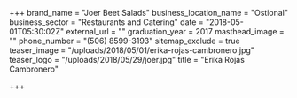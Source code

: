 +++
brand_name = "Joer Beet Salads"
business_location_name = "Ostional"
business_sector = "Restaurants and Catering"
date = "2018-05-01T05:30:02Z"
external_url = ""
graduation_year = 2017
masthead_image = ""
phone_number = "(506) 8599-3193"
sitemap_exclude = true
teaser_image = "/uploads/2018/05/01/erika-rojas-cambronero.jpg"
teaser_logo = "/uploads/2018/05/29/joer.jpg"
title = "Erika Rojas Cambronero"

+++
